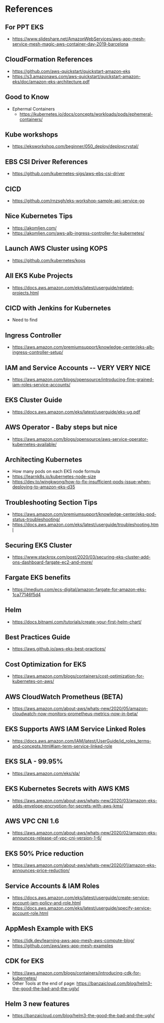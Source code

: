# References

## For PPT EKS
- https://www.slideshare.net/AmazonWebServices/aws-app-mesh-service-mesh-magic-aws-container-day-2019-barcelona

## CloudFormation References
- https://github.com/aws-quickstart/quickstart-amazon-eks
- https://s3.amazonaws.com/aws-quickstart/quickstart-amazon-eks/doc/amazon-eks-architecture.pdf

## Good to Know
- Ephermal Containers 
    - https://kubernetes.io/docs/concepts/workloads/pods/ephemeral-containers/

## Kube workshops
- https://eksworkshop.com/beginner/050_deploy/deploycrystal/

## EBS CSI Driver References
- https://github.com/kubernetes-sigs/aws-ebs-csi-driver

## CICD 
- https://github.com/rnzsgh/eks-workshop-sample-api-service-go


## Nice Kubernetes Tips
- https://akomljen.com/
- https://akomljen.com/aws-alb-ingress-controller-for-kubernetes/


## Launch AWS Cluster using KOPS
- https://github.com/kubernetes/kops


## All EKS Kube Projects
- https://docs.aws.amazon.com/eks/latest/userguide/related-projects.html

## CICD with Jenkins for Kubernetes
-  Need to find

## Ingress Controller
- https://aws.amazon.com/premiumsupport/knowledge-center/eks-alb-ingress-controller-setup/

## IAM and Service Accounts -- VERY VERY NICE 
- https://aws.amazon.com/blogs/opensource/introducing-fine-grained-iam-roles-service-accounts/

## EKS Cluster Guide
- https://docs.aws.amazon.com/eks/latest/userguide/eks-ug.pdf


## AWS Operator - Baby steps but nice
- https://aws.amazon.com/blogs/opensource/aws-service-operator-kubernetes-available/


## Architecting Kubernetes
- How many pods on each EKS node formula
- https://learnk8s.io/kubernetes-node-size
- https://dev.to/wingkwong/how-to-fix-insufficient-pods-issue-when-deploying-to-amazon-eks-d35

## Troubleshooting Section Tips
- https://aws.amazon.com/premiumsupport/knowledge-center/eks-pod-status-troubleshooting/
- https://docs.aws.amazon.com/eks/latest/userguide/troubleshooting.html


## Securing EKS Cluster
- https://www.stackrox.com/post/2020/03/securing-eks-cluster-add-ons-dashboard-fargate-ec2-and-more/

## Fargate EKS benefits
- https://medium.com/ecs-digital/amazon-fargate-for-amazon-eks-1ca77146f5d4


## Helm
- https://docs.bitnami.com/tutorials/create-your-first-helm-chart/

## Best Practices Guide
- https://aws.github.io/aws-eks-best-practices/

## Cost Optimization for EKS
- https://aws.amazon.com/blogs/containers/cost-optimization-for-kubernetes-on-aws/

## AWS CloudWatch Prometheus (BETA)
- https://aws.amazon.com/about-aws/whats-new/2020/05/amazon-cloudwatch-now-monitors-prometheus-metrics-now-in-beta/

## EKS Supports AWS IAM Service Linked Roles
- https://docs.aws.amazon.com/IAM/latest/UserGuide/id_roles_terms-and-concepts.html#iam-term-service-linked-role

## EKS SLA - 99.95%
- https://aws.amazon.com/eks/sla/

## EKS Kubernetes Secrets with AWS KMS
- https://aws.amazon.com/about-aws/whats-new/2020/03/amazon-eks-adds-envelope-encryption-for-secrets-with-aws-kms/

## AWS VPC CNI 1.6
- https://aws.amazon.com/about-aws/whats-new/2020/02/amazon-eks-announces-release-of-vpc-cni-version-1-6/

## EKS 50% Price reduction
- https://aws.amazon.com/about-aws/whats-new/2020/01/amazon-eks-announces-price-reduction/

## Service Accounts & IAM Roles
- https://docs.aws.amazon.com/eks/latest/userguide/create-service-account-iam-policy-and-role.html
- https://docs.aws.amazon.com/eks/latest/userguide/specify-service-account-role.html


## AppMesh Example with EKS
- https://idk.dev/learning-aws-app-mesh-aws-compute-blog/
- https://github.com/aws/aws-app-mesh-examples


## CDK for EKS
- https://aws.amazon.com/blogs/containers/introducing-cdk-for-kubernetes/
- Other Tools at the end of page: https://banzaicloud.com/blog/helm3-the-good-the-bad-and-the-ugly/

## Helm 3 new features
- https://banzaicloud.com/blog/helm3-the-good-the-bad-and-the-ugly/